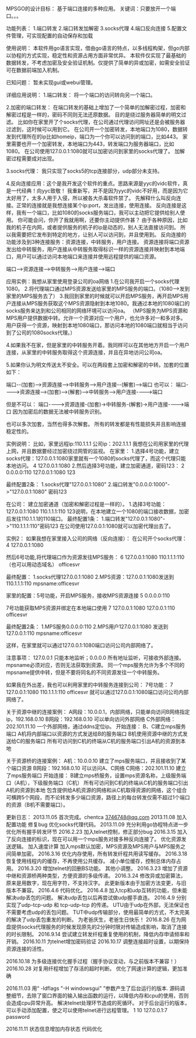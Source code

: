 MPSGO的设计目标：
基于端口连接的多种应用。
关键词：只要放开一个端口。。。

功能列表：
1.端口转发
2.端口转发加解密
3.socks代理
4.端口反向连接
5.配置文件管理，可实现配置的自动保存和加载

使用说明：
本软件用go语言实现，借由go语言的特点，以多线程构架，但go内部以协程的方式实现，稳定性和资源占用方面非常优异。
本软件仅实现了最基础的数据转发，不考虑加密及安全验证机制。仅提供了简单的异或加密，如需安全验证可在数据前端加入机制。

已知问题：
暂未实现gui或webui管理。

详细应用说明：
1.端口转发：
将一个端口的访问转向另一个端口。

2.加密的端口转发：
在端口转发的基础上增加了一个简单的加解密过程，加密和解密过程是一样的，密码不同则无法还原数据。
目的是绕过服务器简单的明文过滤。
比如你在家里开了个socks代理，在公司通过代理访问网址还是会被服务器过滤到，这时候可以用到它。
在公司开一个加密转发，本地端口为1080，数据转发到代理所在的ip比如homeip，端口为一个你可以访问到的端口，比如443。
家里需要也开一个加密转发，本地端口为443，转发端口为服务器端口，比如1080。
在公司使用127.0.0.1:1080就可以加密访问到家里的socks代理了。
加解密过程需要成对出现。


3.socks代理：
我只实现了socks5的tcp连接部分，udp部分未支持。


4.反向连接应用：这个是我开发这个软件的重点。思路来源是yyc的vidc软件，真是一代经典！向yyc致敬！
我重新写，并不是因为yyc的vidc不好用，而是因为它太好用了，太多人用于入侵，所以被各大杀毒软件禁了。
先解释什么叫反向连接。正常的连接就是我想连接某个ip:port，发出连接，使用连接。
反向连接是这样，我有一个端口，比如1080的socks服务端口，我可以主动把它提供给别人使用。
你可能会问，你开了我就用啊，还要你主动提供作甚？
由于各种原因，比如我的机子在内网，或者提供服务的机子的ip是动态的，别人无法直接访问到。
所以我需要把它发布到特定的地方，让别人可以访问到，并且使用到。
反向连接的功能涉及到3种连接服务：资源连接，中转服务，用户连接。
资源连接将端口资源发出给中转服务，用户连接从中转服务取得标识一样的资源连接并映射到本地端口，用户可以通过访问本地端口来连接并使用远程提供的端口资源。

端口-->资源连接-->中转服务-->用户连接-->端口


应用实例：我想从家里使用登录公司的oa网络
1.在公司我开启一个socks代理1080。
2.将代理端口通过MPS资源发送给家里的MPS服务的端口。（1080-->发到家里的MPS服务去了）
3.我回到家里的时候就可以开启MPS服务，再开启MPS用户连接从MPS服务获取这个MPS资源隐射到本地1080。我通过本地的1080端口的socks服务来达到和公司相同的网络环境可以访问oa。
（MPS服务为MPS资源和MPS用户提供数据中转。允许一个资源对应一个用户，也允许多对一和多对多。用户获得一个资源，映射到本地1080端口，那访问本地的1080端口就相当于访问到了公司的1080socks代理。）

4.如果我不在家，但是家里的中转服务开着。我同样可以在其他地方开启一个用户连接，从家里的中转服务取得这个资源连接，并且在异地访问公司oa。

5.如果你认为明文传送太不安全。可以在两段套上加密和解密的中转。加套的位置如下：

端口--(加套)-->资源连接-->中转服务-->用户连接--(解套)-->端口
也可以：
端口---->资源连接-->(加套)-->(解套)-->中转服务-->用户连接---->端口

但是不可以：
端口---->资源连接-(加套)->中转服务-(解套)->用户连接---->端口
因为加密后的数据无法被中转服务识别。

也可以多次加套，当然也得多次解套。
所有的转发都是有性能损失并且影响连接稳定性的。

实例说明：
比如，家里远程ip:110.1.1.1 公司ip：202.1.1.1 
我想在公司用家里的代理上网，并且数据要经过加密绕过网管的监视。
在家里：
1.选择4号功能，建立socks代理：127.0.0.1:1080家里就有一个1080的socks代理了，而这个代理只能本地访问。
4
127.0.0.1:1080
2.然后选择3号功能，建立加密通道，密码123：
2
0.0.0.0:110
127.0.0.1:1080
123

最终配置2条：
1.socks代理"127.0.0.1:1080"
2.端口转发"0.0.0.0:1000"->"127.0.0.1:1080" 密码123

在公司：
建立加密通道（加密和解密过程是一样的）。
1.选择3号功能：
127.0.0.1:1080
110.1.1.1:110
123说明，在本地建立一个1080的端口接收数据，加密后发往110.1.1.1的110端口。
最终配置1条：
1.端口转发"127.0.0.1:1080"->"110.1.1.1:110"密码123
在公司使用127.0.0.1:1080就可以加密代理出去了。

实例2：
如果我想在家里接入公司的网络（反向连接）：
在公司开个socks代理：
4
127.0.0.1:1080

然后6号功能,将代理端口作为资源发往MPS服务：
6
127.0.0.1:1080
110.1.1.1:110（也可以用动态域名）
officesvr

最终配置：
1.socks代理127.0.0.1:1080
2.MPS资源：127.0.0.1:1080发送到110.1.1.1:110 mpsname:officesvr

家里的配置：5号功能，开启MPS服务，接收MPS资源连接
5
0.0.0.0:110

7号功能获取MPS资源并绑定在本地端口使用
7
127.0.0.1:1080
127.0.0.1:110
officesvr

最终配置2条：
1.MPS服务0.0.0.0:110
2.MPS用户127.0.0.1:1080 发送到127.0.0.1:110 mpsname:officesvr


这样，在家里就可以通过127.0.0.1:1080端口访问公司内部网络了。

注意事项：
127.0.0.1 只能本地监听；0.0.0.0 所有地址监听，可接收外部连接。
mpsname必须对应，否则无法获取到资源。
同一个mps服务允许为多个不同的mpsname提供中转，但是不要将同名的不同资源发往一个中转服务。

如果我在外出差，我也可以利用家里的中转服务连接到公司：
7号功能：
7
127.0.0.1:1080
110.1.1.1:110
officesvr
就可以通过127.0.0.1:1080端口访问公司内部网络了。

关于资源中继的连接案例：
A网段：10.0.0.1，内部网络，只能单向访问B网络指定ip，192.168.0.10
B网段：192.168.0.10 可以单向访问外部网络
C外部网络：202.101.11.10 一个外部网络，通过ddns定位ip。
开始连接：
B、C建立mps服务端口
A机将内部端口以资源的方式发送给B的服务端口
B机使用资源中继的方式发送给C的服务端口
所有可访问到C机的终端从C机的服务端口引出A机的资源到本地

关于资源桥的连接案例：
A机：10.0.0.10  建立了mps服务端口，并且接收到了某个端口资源
B网段：192.168.0.10 可以访问A、C网络
C网络：202.101.11.10  建立了mps服务端口
开始连接：
B建立mps桥服务，设置mps资源名称，上级服务端口（A机），下级服务端口（C机）
所有可访问到C机的终端从C机的服务端口引出A机的资源到本地
包含提供给A机资源的网络和从C机取得资源的网络，这个组合可横跨5个网段，而不论转发多少端口资源，路径上的每台转发仅需不超过1个端口的资源（B机不需要端口）。

更新日志：
2013.11.05
首次完成。chentca 3746748@qq.com
2013.11.08
加入配置功能
修复bug
优化socks代理代码。
2013.11.09
充分利用go协程特点进一步优化所有握手转发环节
2016.2.23
加入telnet控制，修正部分bug
2016.3.15
加入了反向连接的标识，现在可以用一个mps服务对接多种反向连接了。
优化资源发送逻辑。
加入速度计算
加入mps默认加密，MPS资源及MPS用户与MPS服务之间简单加密。
2016.3.16
优化内存使用，所有转发纤程共用读写缓存。
2016.3.18
恢复使用线程内的缓存，不再使用公共缓存。
减小单位缓存，控制总体内存占用。
2016.3.20
增加telnet的回删BS功能。
其他小调整。
2016.3.23
增加了资源中继和资源桥两种类型，方便资源的多级传递。
2016.3.24
修改异或加密算法，原来是用数字，现在用字符，不支持汉字。
此更新版本由于加密方法变更，与旧版本不兼容。
2016.4.6
代码优化。
2016.4.8
加入tcp和udp互转的功能，但未能解决udp丢包的问题。
解决udp丢包以后再尝试做udp握手直连。
2016.4.9
分别实现了udp-tcp-udp 和 tcp-udp-tcp 的传递。
UTU由于udp在外部，无法保证也不需要考虑udp的丢包问题。
TUT中udp传输部分，使用最简单的方式，不太完美的解决了udp丢包重发的判断。
为老爸庆生，老爸生日快乐！
2016.8.26
在为网盘提供socks代理服务的时候发现原先的2分钟时限对传输造成影响，取消了连接的时长限制。
2016.9.14
尝试建立转发纤程重复使用的机制，降低内存申请频率和开销。
2016.10.11
为telnet增加密码验证
2016.10.17
调整连接超时设置，以期保持资源连接的活性。

2016.10.18
为多级连接优化握手过程（握手协议变动，与之前版本不兼容！）
2016.10.28
对复用纤程增加了存活的超时判断。
优化了网速计算的逻辑，更加准确

2016.11.03
用“ -ldflags "-H windowsgui" ”参数产生了后台运行的版本.
源码调整细节，去除了窗口界面的输入输出函数的运行，以降低内存和cpu的使用，否则会造成cpu异常升高。
解决telnet处理环节造成的死循环。
对于后台运行的版本，可以手动添加配置，使之可以使用telnet进行远程管理。
1
10
127.0.0.1:7
password 

2016.11.11
状态信息增加内存状态
代码优化
